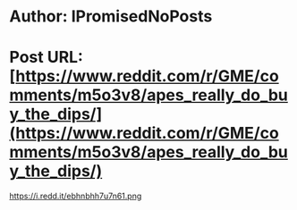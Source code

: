 # Author: IPromisedNoPosts
# Post URL: [https://www.reddit.com/r/GME/comments/m5o3v8/apes_really_do_buy_the_dips/](https://www.reddit.com/r/GME/comments/m5o3v8/apes_really_do_buy_the_dips/)


https://i.redd.it/ebhnbhh7u7n61.png